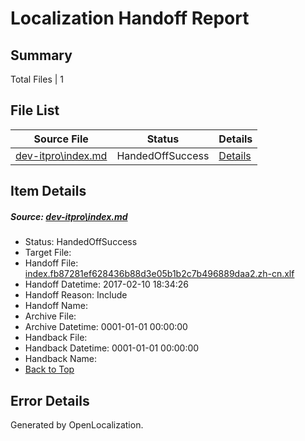 # <a name='report-top'></a> Localization Handoff Report

## Summary
 Total Files | 1

## File List
 Source File | Status | Details 
 ----------- | ------ | ------- 
 [dev-itpro\index.md](https://github.com/OpenLocalizationTestOrg/AX-Docs-Sandbox/blob/69fc26ce0f7245cd05adedd5b293e26a5d41edd0/dev-itpro/index.md) | HandedOffSuccess | [Details](#97d768878dd39d011e58eef9f43c3ebd535edeff1181)

## Item Details
##### <a name='97d768878dd39d011e58eef9f43c3ebd535edeff1181'></a> Source: [dev-itpro\index.md](https://github.com/OpenLocalizationTestOrg/AX-Docs-Sandbox/blob/69fc26ce0f7245cd05adedd5b293e26a5d41edd0/dev-itpro/index.md)
* Status: HandedOffSuccess
* Target File: 
* Handoff File: [index.fb87281ef628436b88d3e05b1b2c7b496889daa2.zh-cn.xlf](https://github.com/OpenLocalizationTestOrg/AX-Docs-Sandbox.handoff/blob/64e86088faa34fc33bafa47e25db602c554335e2/ol-handoff/OpenLocalizationTestOrg/AX-Docs-Sandbox.zh-cn/master/do-not-translate/index.fb87281ef628436b88d3e05b1b2c7b496889daa2.zh-cn.xlf)
* Handoff Datetime: 2017-02-10 18:34:26
* Handoff Reason: Include
* Handoff Name: 
* Archive File: 
* Archive Datetime: 0001-01-01 00:00:00
* Handback File: 
* Handback Datetime: 0001-01-01 00:00:00
* Handback Name: 
* [Back to Top](#report-top)


## Error Details

Generated by OpenLocalization.
